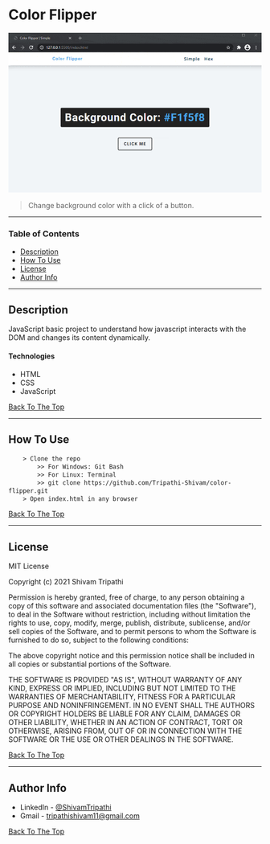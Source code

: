 # Color Flipper

![Project Image](/.gitres/demo.gif)

> Change background color with a click of a button.

---

### Table of Contents

- [Description](#description)
- [How To Use](#how-to-use)
- [License](#license)
- [Author Info](#author-info)

---

## Description

JavaScript basic project to understand how javascript interacts with the DOM and changes its content dynamically.

#### Technologies

- HTML
- CSS
- JavaScript

[Back To The Top](#color-flipper)

---

## How To Use

```
    > Clone the repo
        >> For Windows: Git Bash
        >> For Linux: Terminal
        >> git clone https://github.com/Tripathi-Shivam/color-flipper.git
    > Open index.html in any browser
```
[Back To The Top](#color-flipper)

---

## License

MIT License

Copyright (c) 2021 Shivam Tripathi

Permission is hereby granted, free of charge, to any person obtaining a copy
of this software and associated documentation files (the "Software"), to deal
in the Software without restriction, including without limitation the rights
to use, copy, modify, merge, publish, distribute, sublicense, and/or sell
copies of the Software, and to permit persons to whom the Software is
furnished to do so, subject to the following conditions:

The above copyright notice and this permission notice shall be included in all
copies or substantial portions of the Software.

THE SOFTWARE IS PROVIDED "AS IS", WITHOUT WARRANTY OF ANY KIND, EXPRESS OR
IMPLIED, INCLUDING BUT NOT LIMITED TO THE WARRANTIES OF MERCHANTABILITY,
FITNESS FOR A PARTICULAR PURPOSE AND NONINFRINGEMENT. IN NO EVENT SHALL THE
AUTHORS OR COPYRIGHT HOLDERS BE LIABLE FOR ANY CLAIM, DAMAGES OR OTHER
LIABILITY, WHETHER IN AN ACTION OF CONTRACT, TORT OR OTHERWISE, ARISING FROM,
OUT OF OR IN CONNECTION WITH THE SOFTWARE OR THE USE OR OTHER DEALINGS IN THE
SOFTWARE.


[Back To The Top](#color-flipper)

---

## Author Info

- LinkedIn - [@ShivamTripathi](https://www.linkedin.com/in/tripathishivamrajesh/)
- Gmail - tripathishivam11@gmail.com

[Back To The Top](#color-flipper)
